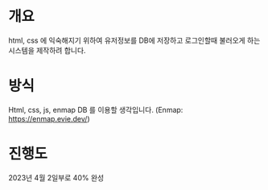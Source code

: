 # 개요
html, css 에 익숙해지기 위하여 유저정보를 DB에 저장하고 로그인할때 불러오게 하는 시스템을 제작하려 합니다.

# 방식
Html, css, js, enmap DB 를 이용할 생각입니다.
(Enmap: https://enmap.evie.dev/)

# 진행도
2023년 4월 2일부로 40% 완성

